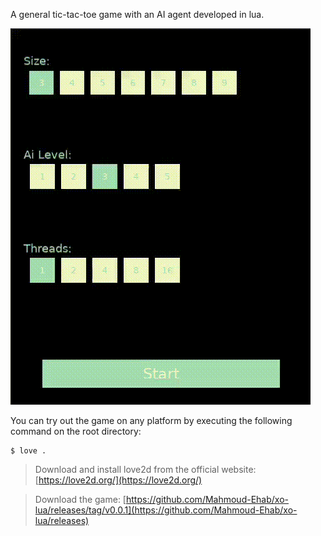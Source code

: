 A general tic-tac-toe game with an AI agent developed in lua.

![overview gif](./overview.gif)

You can try out the game on any platform by executing the following command on the root directory:
```SHELL
$ love .
```

> Download and install love2d from the official website: [https://love2d.org/](https://love2d.org/)

> Download the game: [https://github.com/Mahmoud-Ehab/xo-lua/releases/tag/v0.0.1](https://github.com/Mahmoud-Ehab/xo-lua/releases)

